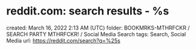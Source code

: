 # reddit.com: search results - %s

created: March 16, 2022 2:13 AM (UTC)
folder: BOOKMRKS-MTHRFCKR / SEARCH PARTY MTHRFCKR! / Social Media Search
tags: Search, Social Media
url: https://reddit.com/search?q=%25s